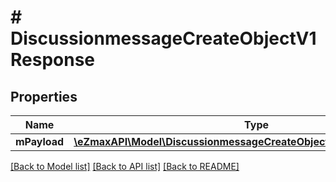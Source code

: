 # # DiscussionmessageCreateObjectV1Response

## Properties

Name | Type | Description | Notes
------------ | ------------- | ------------- | -------------
**mPayload** | [**\eZmaxAPI\Model\DiscussionmessageCreateObjectV1ResponseMPayload**](DiscussionmessageCreateObjectV1ResponseMPayload.md) |  |

[[Back to Model list]](../../README.md#models) [[Back to API list]](../../README.md#endpoints) [[Back to README]](../../README.md)
